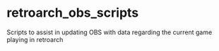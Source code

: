 # retroarch_obs_scripts
Scripts to assist in updating OBS with data regarding the current game playing in retroarch
